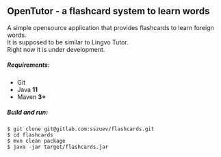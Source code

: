 ## OpenTutor - a flashcard system to learn words 

A simple opensource application that provides flashcards to learn foreign words.    
It is supposed to be similar to Lingvo Tutor.  
Right now it is under development.

##### Requirements:

- Git
- Java **11**
- Maven **3+**

##### Build and run:
```
$ git clone git@gitlab.com:sszuev/flashcards.git
$ cd flashcards
$ mvn clean package
$ java -jar target/flashcards.jar
```
